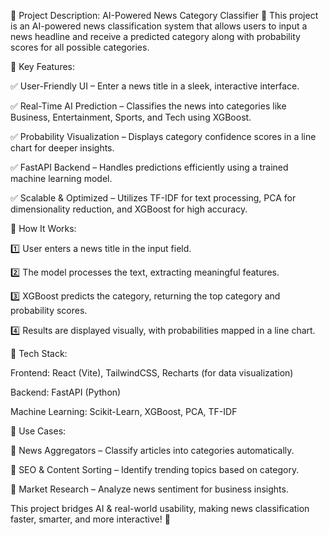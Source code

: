 📌 Project Description: AI-Powered News Category Classifier 🚀
This project is an AI-powered news classification system that allows users to input a news headline and receive a predicted category along with probability scores for all possible categories.

🔹 Key Features:

✅ User-Friendly UI – Enter a news title in a sleek, interactive interface.

✅ Real-Time AI Prediction – Classifies the news into categories like Business, Entertainment, Sports, and Tech using XGBoost.

✅ Probability Visualization – Displays category confidence scores in a line chart for deeper insights.

✅ FastAPI Backend – Handles predictions efficiently using a trained machine learning model.

✅ Scalable & Optimized – Utilizes TF-IDF for text processing, PCA for dimensionality reduction, and XGBoost for high accuracy.


🔹 How It Works:

1️⃣ User enters a news title in the input field.

2️⃣ The model processes the text, extracting meaningful features.

3️⃣ XGBoost predicts the category, returning the top category and probability scores.

4️⃣ Results are displayed visually, with probabilities mapped in a line chart.

🔹 Tech Stack:

Frontend: React (Vite), TailwindCSS, Recharts (for data visualization)

Backend: FastAPI (Python)

Machine Learning: Scikit-Learn, XGBoost, PCA, TF-IDF

🔹 Use Cases:

🔹 News Aggregators – Classify articles into categories automatically.

🔹 SEO & Content Sorting – Identify trending topics based on category.

🔹 Market Research – Analyze news sentiment for business insights.

This project bridges AI & real-world usability, making news classification faster, smarter, and more interactive! 🚀

